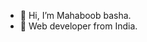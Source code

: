 - 👋 Hi, I’m Mahaboob basha.
- 👀 Web developer from India.

<!---
mahaboob-git/mahaboob-git is a ✨ special ✨ repository because its `README.md` (this file) appears on your GitHub profile.
You can click the Preview link to take a look at your changes.
--->
